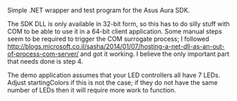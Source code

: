 Simple .NET wrapper and test program for the Asus Aura SDK.

The SDK DLL is only available in 32-bit form, so this has to do silly stuff with COM to be able to use it in a 64-bit client application. Some manual steps seem to be required to trigger the COM surrogate process; I followed http://blogs.microsoft.co.il/sasha/2014/01/07/hosting-a-net-dll-as-an-out-of-process-com-server/ and got it working. I believe the only important part that needs done is step 4.

The demo application assumes that your LED controllers all have 7 LEDs. Adjust startingColors if this is not the case; if they do not have the same number of LEDs then it will require more work to function.
